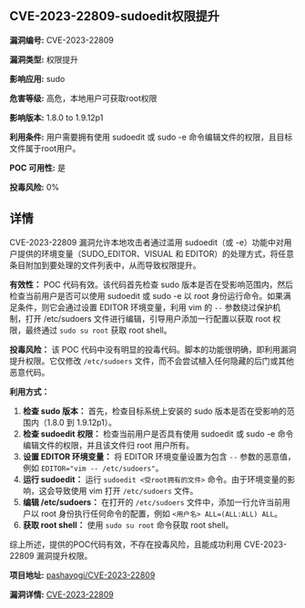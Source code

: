 ## CVE-2023-22809-sudoedit权限提升

**漏洞编号:** CVE-2023-22809

**漏洞类型:** 权限提升

**影响应用:** sudo

**危害等级:** 高危，本地用户可获取root权限

**影响版本:** 1.8.0 to 1.9.12p1

**利用条件:** 用户需要拥有使用 sudoedit 或 sudo -e 命令编辑文件的权限，且目标文件属于root用户。

**POC 可用性:** 是

**投毒风险:** 0%

## 详情

CVE-2023-22809 漏洞允许本地攻击者通过滥用 sudoedit（或 -e）功能中对用户提供的环境变量（SUDO_EDITOR、VISUAL 和 EDITOR）的处理方式，将任意条目附加到要处理的文件列表中，从而导致权限提升。

**有效性：**
POC 代码有效。该代码首先检查 sudo 版本是否在受影响范围内，然后检查当前用户是否可以使用 sudoedit 或 sudo -e 以 root 身份运行命令。如果满足条件，则它会通过设置 EDITOR 环境变量，利用 vim 的 `--` 参数绕过保护机制，打开 /etc/sudoers 文件进行编辑，引导用户添加一行配置以获取 root 权限，最终通过 `sudo su root` 获取 root shell。

**投毒风险：**
该 POC 代码中没有明显的投毒代码。脚本的功能很明确，即利用漏洞提升权限。它仅修改 `/etc/sudoers` 文件，而不会尝试植入任何隐藏的后门或其他恶意代码。

**利用方式：**
1.  **检查 sudo 版本：** 首先，检查目标系统上安装的 sudo 版本是否在受影响的范围内（1.8.0 到 1.9.12p1）。
2.  **检查 sudoedit 权限：** 检查当前用户是否具有使用 sudoedit 或 sudo -e 命令编辑文件的权限，并且该文件归 root 用户所有。
3.  **设置 EDITOR 环境变量：** 将 EDITOR 环境变量设置为包含 `--` 参数的恶意值，例如 `EDITOR="vim -- /etc/sudoers"`。
4.  **运行 sudoedit：** 运行 `sudoedit <受root拥有的文件>` 命令。由于环境变量的影响，这会导致使用 vim 打开 `/etc/sudoers` 文件。
5.  **编辑 /etc/sudoers：**  在打开的 `/etc/sudoers` 文件中，添加一行允许当前用户以 root 身份执行任何命令的配置，例如 `<用户名> ALL=(ALL:ALL) ALL`。
6.  **获取 root shell：** 使用 `sudo su root` 命令获取 root shell。

综上所述，提供的POC代码有效，不存在投毒风险，且能成功利用 CVE-2023-22809 漏洞提升权限。

**项目地址:** [pashayogi/CVE-2023-22809](https://github.com/pashayogi/CVE-2023-22809)

**漏洞详情:** [CVE-2023-22809](https://nvd.nist.gov/vuln/detail/CVE-2023-22809)